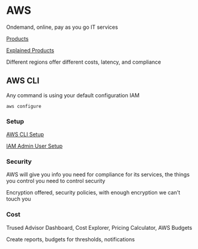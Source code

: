 # AWS

Ondemand, online, pay as you go IT services

[Products](https://aws.amazon.com/products/)

[Explained Products](https://expeditedsecurity.com/aws-in-plain-english/)

Different regions offer different costs, latency, and compliance

## AWS CLI

Any command is using your default configuration IAM

`aws configure`

### Setup

[AWS CLI Setup](https://docs.aws.amazon.com/cli/latest/userguide/cli-chap-getting-set-up.html)

[IAM Admin User Setup](https://docs.aws.amazon.com/IAM/latest/UserGuide/getting-started_create-admin-group.html)

### Security

AWS will give you info you need for compliance for its services, the things you control you need to control security

Encryption offered, security policies, with enough encryption we can't touch you

### Cost

Trused Advisor Dashboard, Cost Explorer, Pricing Calculator, AWS Budgets

Create reports, budgets for thresholds, notifications 

